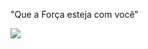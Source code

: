 "Que a Força esteja com você"

![](https://media.tenor.com/MEwJZdDIX1YAAAAM/anakin-anakin-skywalker.gif)
